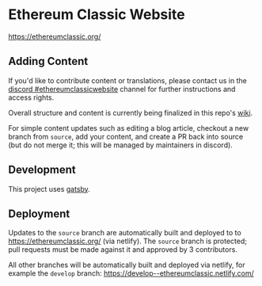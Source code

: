 # Ethereum Classic Website

https://ethereumclassic.org/

## Adding Content

If you'd like to contribute content or translations, please contact us in the [discord #ethereumclassicwebsite](https://discord.gg/DwQjJ8) channel for further instructions and access rights.

Overall structure and content is currently being finalized in this repo's [wiki](https://github.com/ethereumclassic/ethereumclassic.github.io/wiki).

For simple content updates such as editing a blog article, checkout a new branch from `source`, add your content, and create a PR back into source (but do not merge it; this will be managed by maintainers in discord).

## Development

This project uses [gatsby](https://www.gatsbyjs.org/).

## Deployment

Updates to the `source` branch are automatically built and deployed to to https://ethereumclassic.org/ (via netlify). The `source` branch is protected; pull requests must be made against it and approved by 3 contributors.

All other branches will be automatically built and deployed via netlify, for example the `develop` branch: https://develop--ethereumclassic.netlify.com/